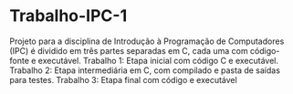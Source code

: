 # Trabalho-IPC-1
Projeto para a disciplina de Introdução à Programação de Computadores (IPC) é dividido em três partes separadas em C, cada uma com código-fonte e executável. Trabalho 1: Etapa inicial com código C e executável. Trabalho 2: Etapa intermediária em C, com compilado e pasta de saídas para testes. Trabalho 3: Etapa final com código e executável 
